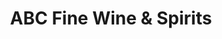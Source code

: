---
title: "ABC Fine Wine & Spirits"
url: /cape-coral/abc-fine-wine-und-spirits/
shop: Spirituosen
---